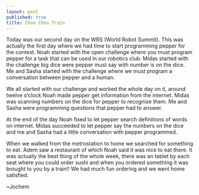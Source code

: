 ```yaml
---
layout: post
published: true
title: Choo Choo Train
---
```

<p class="intro"><span class="dropcap">T</span>oday was our second day on the WRS (World Robot Summit). This was actually the first day where we had time to start programming pepper for the contest. Noah started with the open challenge where you must program pepper for a task that can be used in our robotics club. Midas started with the challenge big dice were pepper must say with number is on the dice. Me and Sasha started with the challenge where we must program a conversation between pepper and a human.</p>

We all started with our challenge and worked the whole day on it, around twelve o’clock Noah made pepper get information from the internet. Midas was scanning numbers on the dice for pepper to recognise them. Me and Sasha were programming questions that pepper had to answer.

At the end of the day Noah fixed to let pepper search definitions of words on internet. Midas succeeded to let pepper say the numbers on the dice and me and Sasha had a little conversation with pepper programmed.

When we walked from the metrostation to home we searched for something to eat. Adem saw a restaurant of which Noah said it was nice to eat there. It was actually the best thing of the whole week, there was an tablet by each seat where you could order sushi and when you ordered something it was brought to you by a train!! We had much fun ordering and we went home satisfied.

~Jochem
